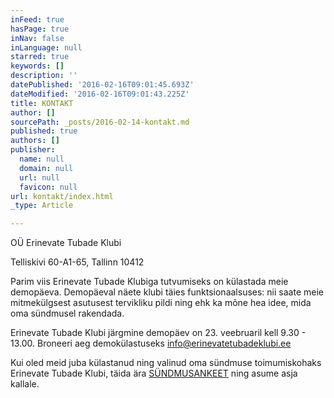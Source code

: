 ```yaml
---
inFeed: true
hasPage: true
inNav: false
inLanguage: null
starred: true
keywords: []
description: ''
datePublished: '2016-02-16T09:01:45.693Z'
dateModified: '2016-02-16T09:01:43.225Z'
title: KONTAKT
author: []
sourcePath: _posts/2016-02-14-kontakt.md
published: true
authors: []
publisher:
  name: null
  domain: null
  url: null
  favicon: null
url: kontakt/index.html
_type: Article

---
```

OÜ Erinevate Tubade Klubi

Telliskivi 60-A1-65, Tallinn 10412

Parim viis Erinevate Tubade Klubiga tutvumiseks on külastada meie demopäeva. Demopäeval näete klubi täies funktsionaalsuses: nii saate meie mitmekülgsest asutusest tervikliku pildi ning ehk ka mõne hea idee, mida oma sündmusel rakendada.

Erinevate Tubade Klubi järgmine demopäev on 23\. veebruaril kell 9.30 - 13.00\. Broneeri aeg demokülastuseks info@erinevatetubadeklubi.ee

Kui oled meid juba külastanud ning valinud oma sündmuse toimumiskohaks Erinevate Tubade Klubi, täida ära [SÜNDMUSANKEET][0] ning asume asja kallale.

[0]: http://www.123contactform.com/form-1810156/ETK-Paering